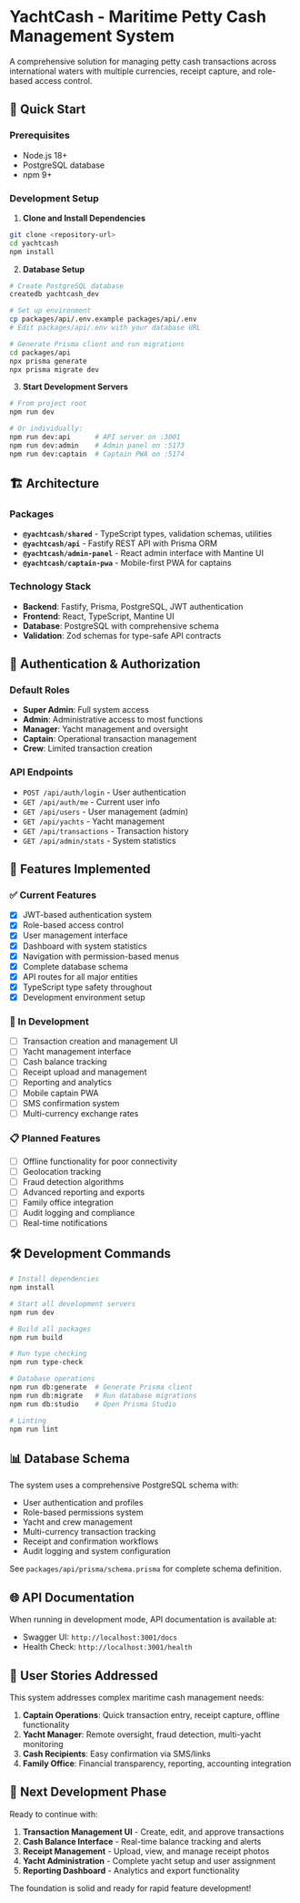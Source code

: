 # YachtCash - Maritime Petty Cash Management System

A comprehensive solution for managing petty cash transactions across international waters with multiple currencies, receipt capture, and role-based access control.

## 🚀 Quick Start

### Prerequisites
- Node.js 18+
- PostgreSQL database
- npm 9+

### Development Setup

1. **Clone and Install Dependencies**
```bash
git clone <repository-url>
cd yachtcash
npm install
```

2. **Database Setup**
```bash
# Create PostgreSQL database
createdb yachtcash_dev

# Set up environment
cp packages/api/.env.example packages/api/.env
# Edit packages/api/.env with your database URL

# Generate Prisma client and run migrations
cd packages/api
npx prisma generate
npx prisma migrate dev
```

3. **Start Development Servers**
```bash
# From project root
npm run dev

# Or individually:
npm run dev:api      # API server on :3001
npm run dev:admin    # Admin panel on :5173
npm run dev:captain  # Captain PWA on :5174
```

## 🏗️ Architecture

### Packages
- **`@yachtcash/shared`** - TypeScript types, validation schemas, utilities
- **`@yachtcash/api`** - Fastify REST API with Prisma ORM
- **`@yachtcash/admin-panel`** - React admin interface with Mantine UI
- **`@yachtcash/captain-pwa`** - Mobile-first PWA for captains

### Technology Stack
- **Backend**: Fastify, Prisma, PostgreSQL, JWT authentication
- **Frontend**: React, TypeScript, Mantine UI
- **Database**: PostgreSQL with comprehensive schema
- **Validation**: Zod schemas for type-safe API contracts

## 🔐 Authentication & Authorization

### Default Roles
- **Super Admin**: Full system access
- **Admin**: Administrative access to most functions
- **Manager**: Yacht management and oversight
- **Captain**: Operational transaction management
- **Crew**: Limited transaction creation

### API Endpoints
- `POST /api/auth/login` - User authentication
- `GET /api/auth/me` - Current user info
- `GET /api/users` - User management (admin)
- `GET /api/yachts` - Yacht management
- `GET /api/transactions` - Transaction history
- `GET /api/admin/stats` - System statistics

## 📱 Features Implemented

### ✅ Current Features
- [x] JWT-based authentication system
- [x] Role-based access control
- [x] User management interface
- [x] Dashboard with system statistics
- [x] Navigation with permission-based menus
- [x] Complete database schema
- [x] API routes for all major entities
- [x] TypeScript type safety throughout
- [x] Development environment setup

### 🔄 In Development
- [ ] Transaction creation and management UI
- [ ] Yacht management interface
- [ ] Cash balance tracking
- [ ] Receipt upload and management
- [ ] Reporting and analytics
- [ ] Mobile captain PWA
- [ ] SMS confirmation system
- [ ] Multi-currency exchange rates

### 📋 Planned Features
- [ ] Offline functionality for poor connectivity
- [ ] Geolocation tracking
- [ ] Fraud detection algorithms
- [ ] Advanced reporting and exports
- [ ] Family office integration
- [ ] Audit logging and compliance
- [ ] Real-time notifications

## 🛠️ Development Commands

```bash
# Install dependencies
npm install

# Start all development servers
npm run dev

# Build all packages
npm run build

# Run type checking
npm run type-check

# Database operations
npm run db:generate  # Generate Prisma client
npm run db:migrate   # Run database migrations
npm run db:studio    # Open Prisma Studio

# Linting
npm run lint
```

## 📊 Database Schema

The system uses a comprehensive PostgreSQL schema with:
- User authentication and profiles
- Role-based permissions system
- Yacht and crew management
- Multi-currency transaction tracking
- Receipt and confirmation workflows
- Audit logging and system configuration

See `packages/api/prisma/schema.prisma` for complete schema definition.

## 🌐 API Documentation

When running in development mode, API documentation is available at:
- Swagger UI: `http://localhost:3001/docs`
- Health Check: `http://localhost:3001/health`

## 💼 User Stories Addressed

This system addresses complex maritime cash management needs:

1. **Captain Operations**: Quick transaction entry, receipt capture, offline functionality
2. **Yacht Manager**: Remote oversight, fraud detection, multi-yacht monitoring
3. **Cash Recipients**: Easy confirmation via SMS/links
4. **Family Office**: Financial transparency, reporting, accounting integration

## 📝 Next Development Phase

Ready to continue with:
1. **Transaction Management UI** - Create, edit, and approve transactions
2. **Cash Balance Interface** - Real-time balance tracking and alerts
3. **Receipt Management** - Upload, view, and manage receipt photos
4. **Yacht Administration** - Complete yacht setup and user assignment
5. **Reporting Dashboard** - Analytics and export functionality

The foundation is solid and ready for rapid feature development! 